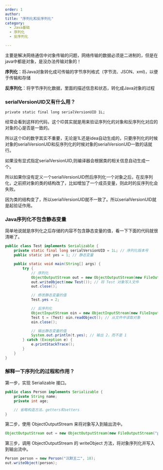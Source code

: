 ```yaml
---
order: 1
author: 
title: "序列化和反序列化"
category:
  - Java基础
  - 序列化
  - 反序列化

---
```


主要是解决网络通信中对象传输的问题，网络传输的数据必须是二进制的，但是在java中都是对象，是没办法传输对象的！

**序列化**：将Java对象转化成可传输的字节序列格式（字节流、JSON、xml)，以便于传输和存储

**反序列化**：将字节序列化数据，里面的描述信息和状态，转化成Java对象的过程



### serialVersionUlD又有什么用？

`private static final long serialVersionUID 1L;`

经常会看到这样的代码，这个ID其实就是用来验证序列化的对象和反序列化对应的对象的心是否是一致的。

所以这个ID的数字其实不重要，无论是1L还是idea自动生成的，只要序列化的时候对象的serialVersionUID和反序列化的时候对象的serialVersionUlD一致的话就行。

如果没有显式指定serialVersionUlD,则编译器会根据类的相关信息自动生成一个。

所以如果你没有定义一个serialVersionUlD然后序列化一个对象之后，在反序列化，之前把对象的类的结构改了，比如增加了一个成员变量，则此时的反序列化会失败。

因为类的结构变了，所以serialVersionUlD就不一致了。所以serialVersionUlD就是起验证作用。



### Java序列化不包含静态变量

简单地说就是序列化之后存储的内容不包含静态变量的值，看一下下面的代码就很清晰了。

```java
public class Test implements Serializable {
    private static final long serialVersionUID = 1L; // 序列化版本号
    public static int yes = 1; // 静态变量

    public static void main(String[] args) {
        try {
            // 序列化
            ObjectOutputStream out = new ObjectOutputStream(new FileOutputStream("tim的無級攻略"));
            out.writeObject(new Test()); // 将 Test 对象写入文件
            out.close();

            // 修改静态变量的值
            Test.yes = 2;

            // 反序列化
            ObjectInputStream oin = new ObjectInputStream(new FileInputStream("tim的無級攻略"));
            Test t = (Test) oin.readObject(); // 从文件中读取对象
            oin.close();

            // 输出静态变量的值
            System.out.println(t.yes); // 输出 2，而不是 1
        } catch (Exception e) {
            e.printStackTrace();
        }
    }
}
```



### 解释一下序列化的过程和作用？

第一步，实现 Serializable 接口。

```java
public class Person implements Serializable {
    private String name;
    private int age;

    // 省略构造方法、getters和setters
}
```

第二步，使用 ObjectOutputStream 来将对象写入到输出流中。

```java
ObjectOutputStream out = new ObjectOutputStream(new FileOutputStream("person.ser"));
```

第三步，调用 ObjectOutputStream 的 writeObject 方法，将对象序列化并写入到输出流中。

```java
Person person = new Person("沉默王二", 18);
out.writeObject(person);
```


